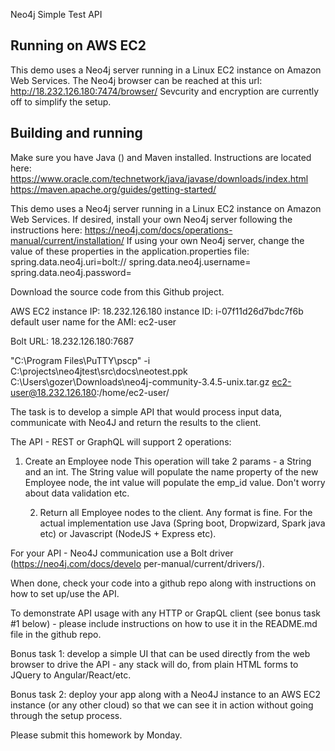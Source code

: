 Neo4j Simple Test API

Running on AWS EC2
------------------
This demo uses a Neo4j server running in a Linux EC2 instance on Amazon Web Services.  The Neo4j browser can be reached
at this url: http://18.232.126.180:7474/browser/  Sevcurity and encryption are currently off to simplify the setup.



Building and running
--------------------

Make sure you have Java () and Maven installed.  Instructions are located here:
    https://www.oracle.com/technetwork/java/javase/downloads/index.html
    https://maven.apache.org/guides/getting-started/

This demo uses a Neo4j server running in a Linux EC2 instance on Amazon Web Services. If desired, install your own Neo4j server following the instructions here:
    https://neo4j.com/docs/operations-manual/current/installation/
If using your own Neo4j server, change the value of these properties in the application.properties file:
    spring.data.neo4j.uri=bolt://<your server url>
    spring.data.neo4j.username=<neo4j username>
    spring.data.neo4j.password=<neo4j password>


Download the source code from this Github project.



AWS EC2
instance IP: 18.232.126.180
instance ID: i-07f11d26d7bdc7f6b
default user name for the AMI: ec2-user

Bolt URL: 18.232.126.180:7687

"C:\Program Files\PuTTY\pscp" -i C:\projects\neo4jtest\src\docs\neotest.ppk C:\Users\gozer\Downloads\neo4j-community-3.4.5-unix.tar.gz ec2-user@18.232.126.180:/home/ec2-user/


The task is to develop a simple API that would process input data, communicate with Neo4J and return the results to the client.

The API - REST or GraphQL will support 2 operations:

1. Create an Employee node
This operation will take 2 params - a String and an int. The String value will populate the name property of the
new Employee node, the int value will populate the emp_id value.
Don't worry about data validation etc.

    2. Return all Employee nodes to the client. Any format is fine.
For the actual implementation use Java (Spring boot, Dropwizard, Spark java etc) or Javascript (NodeJS + Express etc).

For your API - Neo4J communication use a Bolt driver (https://neo4j.com/docs/develo per-manual/current/drivers/).

When done, check your code into a github repo along with instructions on how to set up/use the API.

To demonstrate API usage with any HTTP or GrapQL client (see bonus task #1 below) - please include instructions on how to use it in the README.md file in the github repo.

Bonus task 1: develop a simple UI that can be used directly from the web browser to drive the API - any stack will do, from plain HTML forms to JQuery to Angular/React/etc.

Bonus task 2: deploy your app along with a Neo4J instance to an AWS EC2 instance  (or any other cloud) so that we can see it in action without going through the setup process.

Please submit this homework by Monday.

